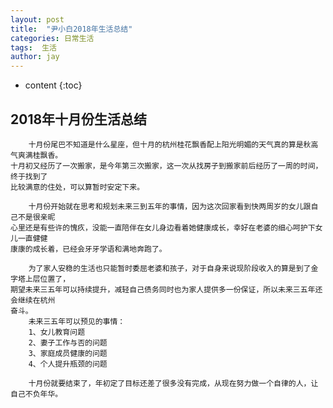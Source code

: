 ```yaml
---
layout: post
title:  "尹小白2018年生活总结"
categories: 日常生活
tags:  生活
author: jay
---
```


* content
{:toc}


## 2018年十月份生活总结

		十月份尾巴不知道是什么星座，但十月的杭州桂花飘香配上阳光明媚的天气真的算是秋高气爽满桂飘香。
	十月初又经历了一次搬家，是今年第三次搬家，这一次从找房子到搬家前后经历了一周的时间，终于找到了
	比较满意的住处，可以算暂时安定下来。

		十月份开始就在思考和规划未来三到五年的事情，因为这次回家看到快两周岁的女儿跟自己不是很亲昵
	心里还是有些许的愧疚，没能一直陪伴在女儿身边看着她健康成长，幸好在老婆的细心呵护下女儿一直健健
	康康的成长着，已经会牙牙学语和满地奔跑了。

		为了家人安稳的生活也只能暂时委屈老婆和孩子，对于自身来说现阶段收入的算是到了金字塔上层位置了，
	期望未来三五年可以持续提升，减轻自己债务同时也为家人提供多一份保证，所以未来三五年还会继续在杭州
	奋斗。
		未来三五年可以预见的事情：
		1、女儿教育问题
		2、妻子工作与否的问题
		3、家庭成员健康的问题
		4、个人提升瓶颈的问题

		十月份就要结束了，年初定了目标还差了很多没有完成，从现在努力做一个自律的人，让自己不负年华。
